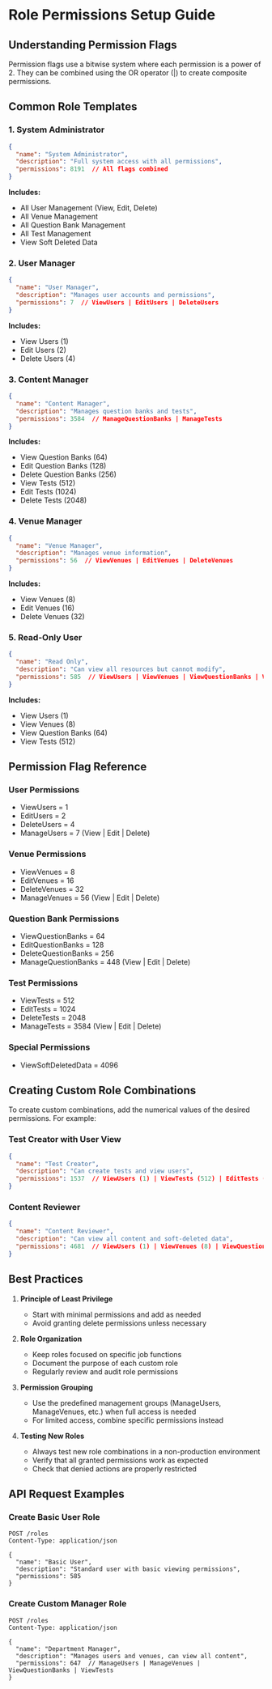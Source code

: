 # Role Permissions Setup Guide

## Understanding Permission Flags

Permission flags use a bitwise system where each permission is a power of 2. They can be combined using the OR
operator (|) to create composite permissions.

## Common Role Templates

### 1. System Administrator

```json
{
  "name": "System Administrator",
  "description": "Full system access with all permissions",
  "permissions": 8191  // All flags combined
}
```

**Includes:**

- All User Management (View, Edit, Delete)
- All Venue Management
- All Question Bank Management
- All Test Management
- View Soft Deleted Data

### 2. User Manager

```json
{
  "name": "User Manager",
  "description": "Manages user accounts and permissions",
  "permissions": 7  // ViewUsers | EditUsers | DeleteUsers
}
```

**Includes:**

- View Users (1)
- Edit Users (2)
- Delete Users (4)

### 3. Content Manager

```json
{
  "name": "Content Manager",
  "description": "Manages question banks and tests",
  "permissions": 3584  // ManageQuestionBanks | ManageTests
}
```

**Includes:**

- View Question Banks (64)
- Edit Question Banks (128)
- Delete Question Banks (256)
- View Tests (512)
- Edit Tests (1024)
- Delete Tests (2048)

### 4. Venue Manager

```json
{
  "name": "Venue Manager",
  "description": "Manages venue information",
  "permissions": 56  // ViewVenues | EditVenues | DeleteVenues
}
```

**Includes:**

- View Venues (8)
- Edit Venues (16)
- Delete Venues (32)

### 5. Read-Only User

```json
{
  "name": "Read Only",
  "description": "Can view all resources but cannot modify",
  "permissions": 585  // ViewUsers | ViewVenues | ViewQuestionBanks | ViewTests
}
```

**Includes:**

- View Users (1)
- View Venues (8)
- View Question Banks (64)
- View Tests (512)

## Permission Flag Reference

### User Permissions

- ViewUsers = 1
- EditUsers = 2
- DeleteUsers = 4
- ManageUsers = 7 (View | Edit | Delete)

### Venue Permissions

- ViewVenues = 8
- EditVenues = 16
- DeleteVenues = 32
- ManageVenues = 56 (View | Edit | Delete)

### Question Bank Permissions

- ViewQuestionBanks = 64
- EditQuestionBanks = 128
- DeleteQuestionBanks = 256
- ManageQuestionBanks = 448 (View | Edit | Delete)

### Test Permissions

- ViewTests = 512
- EditTests = 1024
- DeleteTests = 2048
- ManageTests = 3584 (View | Edit | Delete)

### Special Permissions

- ViewSoftDeletedData = 4096

## Creating Custom Role Combinations

To create custom combinations, add the numerical values of the desired permissions. For example:

### Test Creator with User View

```json
{
  "name": "Test Creator",
  "description": "Can create tests and view users",
  "permissions": 1537  // ViewUsers (1) | ViewTests (512) | EditTests (1024)
}
```

### Content Reviewer

```json
{
  "name": "Content Reviewer",
  "description": "Can view all content and soft-deleted data",
  "permissions": 4681  // ViewUsers (1) | ViewVenues (8) | ViewQuestionBanks (64) | ViewTests (512) | ViewSoftDeletedData (4096)
}
```

## Best Practices

1. **Principle of Least Privilege**
    - Start with minimal permissions and add as needed
    - Avoid granting delete permissions unless necessary

2. **Role Organization**
    - Keep roles focused on specific job functions
    - Document the purpose of each custom role
    - Regularly review and audit role permissions

3. **Permission Grouping**
    - Use the predefined management groups (ManageUsers, ManageVenues, etc.) when full access is needed
    - For limited access, combine specific permissions instead

4. **Testing New Roles**
    - Always test new role combinations in a non-production environment
    - Verify that all granted permissions work as expected
    - Check that denied actions are properly restricted

## API Request Examples

### Create Basic User Role

```http
POST /roles
Content-Type: application/json

{
  "name": "Basic User",
  "description": "Standard user with basic viewing permissions",
  "permissions": 585
}
```

### Create Custom Manager Role

```http
POST /roles
Content-Type: application/json

{
  "name": "Department Manager",
  "description": "Manages users and venues, can view all content",
  "permissions": 647  // ManageUsers | ManageVenues | ViewQuestionBanks | ViewTests
}
```

